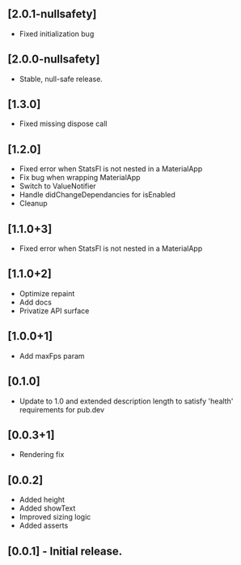 ## [2.0.1-nullsafety]
* Fixed initialization bug

## [2.0.0-nullsafety]
* Stable, null-safe release.

## [1.3.0]
* Fixed missing dispose call

## [1.2.0]
* Fixed error when StatsFl is not nested in a MaterialApp
* Fix bug when wrapping MaterialApp
* Switch to ValueNotifier
* Handle didChangeDependancies for isEnabled
* Cleanup

## [1.1.0+3]
* Fixed error when StatsFl is not nested in a MaterialApp

## [1.1.0+2]
* Optimize repaint
* Add docs
* Privatize API surface

## [1.0.0+1]
* Add maxFps param

## [0.1.0]
* Update to 1.0 and extended description length to satisfy 'health' requirements for pub.dev

## [0.0.3+1]
* Rendering fix

## [0.0.2]
* Added height
* Added showText
* Improved sizing   logic
* Added asserts

## [0.0.1] - Initial release.
